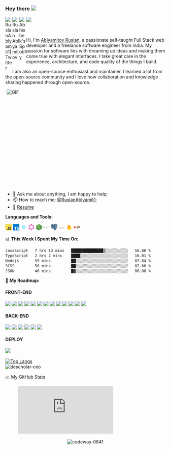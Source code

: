 ### Hey there <img src="https://media.giphy.com/media/hvRJCLFzcasrR4ia7z/giphy.gif" width="25px">

<a href="https://twitter.com/RuslanAblyamit1">
  <img align="left" alt="RuslanAblyamit1| Twitter" width="22px" src="https://raw.githubusercontent.com/peterthehan/peterthehan/master/assets/twitter.svg" />
</a>
<a href="">
  <img align="left" alt="Ruslan Ablyamitov" width="22px" src="https://raw.githubusercontent.com/peterthehan/peterthehan/master/assets/linkedin.svg" />
</a>
<a href="https://open.spotify.com/?_ga=2.93329819.725627408.1616280126-156158107.1612482635">
  <img align="left" alt="Abhishek's Spotify" width="22px" src="https://raw.githubusercontent.com/peterthehan/peterthehan/master/assets/spotify.svg" />
</a>

![](https://visitor-badge.glitch.me/badge?page_id=codeway-0841.codeway-0841)

<br />

Hi, I'm [Ablyamitov Ruslan](https://github.com/codeway-0841), a passionate self-taught Full Stack web developer and a freelance software engineer from India. My passion for software lies with dreaming up ideas and making them come true with elegant interfaces. I take great care in the experience, architecture, and code quality of the things I build.

I am also an open-source enthusiast and maintainer. I learned a lot from the open-source community and I love how collaboration and knowledge sharing happened through open-source.

  <img align="right" alt="GIF" src="https://github.com/abhisheknaiidu/abhisheknaiidu/blob/master/code.gif?raw=true" width="500" height="320" />
  
- 💬 Ask me about anything, I am happy to help;
- 📫 How to reach me: [@RuslanAblyamit1](https://twitter.com/RuslanAblyamit1);
- 📝 [Resume]()

**Languages and Tools:**

<code><img height="20" src="https://raw.githubusercontent.com/github/explore/80688e429a7d4ef2fca1e82350fe8e3517d3494d/topics/javascript/javascript.png"></code>
<code><img height="20" src="https://raw.githubusercontent.com/github/explore/80688e429a7d4ef2fca1e82350fe8e3517d3494d/topics/typescript/typescript.png"></code>
<code><img height="20" src="https://raw.githubusercontent.com/github/explore/80688e429a7d4ef2fca1e82350fe8e3517d3494d/topics/react/react.png"></code>
<code><img height="20" src="https://raw.githubusercontent.com/github/explore/5c058a388828bb5fde0bcafd4bc867b5bb3f26f3/topics/graphql/graphql.png"></code>
<code><img height="20" src="https://raw.githubusercontent.com/github/explore/80688e429a7d4ef2fca1e82350fe8e3517d3494d/topics/nodejs/nodejs.png"></code>
<code><img height="20" src="https://raw.githubusercontent.com/github/explore/80688e429a7d4ef2fca1e82350fe8e3517d3494d/topics/mongodb/mongodb.png"></code>
<code><img height="20" src="https://raw.githubusercontent.com/github/explore/80688e429a7d4ef2fca1e82350fe8e3517d3494d/topics/postgresql/postgresql.png"></code>
<code><img height="20" src="https://raw.githubusercontent.com/github/explore/80688e429a7d4ef2fca1e82350fe8e3517d3494d/topics/mysql/mysql.png"></code>
<code><img height="20" src="https://raw.githubusercontent.com/github/explore/80688e429a7d4ef2fca1e82350fe8e3517d3494d/topics/firebase/firebase.png"></code>
<code><img height="20" src="https://raw.githubusercontent.com/github/explore/80688e429a7d4ef2fca1e82350fe8e3517d3494d/topics/git/git.png"></code>

📊 **This Week I Spent My Time On:**

<!--START_SECTION:waka-->

```text
JavaScript   7 hrs 13 mins   ██████████████▒░░░░░░░░░░   56.80 %
TypeScript   2 hrs 2 mins    ████░░░░░░░░░░░░░░░░░░░░░   16.01 %
Nodejs       59 mins         ██░░░░░░░░░░░░░░░░░░░░░░░   07.84 %
SCSS         58 mins         ██░░░░░░░░░░░░░░░░░░░░░░░   07.66 %
JSON         46 mins         █▓░░░░░░░░░░░░░░░░░░░░░░░   06.08 %
```

<!--END_SECTION:waka-->

🚧 **My Roadmap:**

#### FRONT-END

![](https://img.shields.io/badge/FE-TypeScript-3178C6?style=for-the-badge&logo=TypeScript)
![](https://img.shields.io/badge/FE-JavaScript-F7DF1E?style=for-the-badge&logo=Javascript)
![](https://img.shields.io/badge/FE-REACT-00AEFF?style=for-the-badge&logo=React)
![](https://img.shields.io/badge/FE-REACTHOOKS-00AEFF?style=for-the-badge&logo=React)
![](https://img.shields.io/badge/FE-REDUX-darkviolet?style=for-the-badge&logo=Redux)
![](https://img.shields.io/badge/FE-REDUXSAGA-6EBE49?style=for-the-badge&logo=Redux-Saga)
![](https://img.shields.io/badge/FE-React_Router-CA4245?style=for-the-badge&logo=react-router)
![](https://img.shields.io/badge/FE-SASS-CC6699?style=for-the-badge&logo=Sass)
![](https://img.shields.io/badge/FE-Tailwind_CSS-38B2AC?style=for-the-badge&logo=tailwind-css)
![](https://img.shields.io/badge/FE-Material--UI-0081CB?style=for-the-badge&logo=material-ui)
![](https://img.shields.io/badge/FE-Bootstrap-563D7C?style=for-the-badge&logo=bootstrap)
![](https://img.shields.io/badge/FE-styled--components-DB7093?style=for-the-badge&logo=styled-components)
![](https://img.shields.io/badge/FE-GraphQL-E10098?style=for-the-badge&logo=GraphQL)

#### BACK-END

![](https://img.shields.io/badge/BE-NODEJS-339933?style=for-the-badge&logo=Node.js)
![](https://img.shields.io/badge/BE-Express.js-404D59?style=for-the-badge)
![](https://img.shields.io/badge/BE-PostgreSQL-316192?style=for-the-badge&logo=postgresql)
![](https://img.shields.io/badge/BE-MySQL-4479A1?style=for-the-badge&logo=MySQL)
![](https://img.shields.io/badge/BE-MongoDB-4EA94B?style=for-the-badge&logo=mongodb)
![](https://img.shields.io/badge/BE-SEQUELIZE-3178C6?style=for-the-badge&logo=CodeSandbox)

#### DEPLOY

![](https://img.shields.io/badge/DP-AWS-FF9900?style=for-the-badge&logo=Amazon)

[![Top Langs](https://github-readme-stats.vercel.app/api/top-langs/?username=codeway-0841&show_icons=true&theme=dark&layout=compact&hide_title=true)](https://github.com/codeway-0841)</br>
![descholar-ceo](https://github-readme-streak-stats.herokuapp.com/?user=codeway-0841&theme=dark)

📈 My GitHub Stats

<figure><embed src="https://wakatime.com/share/@ff805286-15b0-4068-99e2-9afe57c8ecba/bec82730-4d49-4f16-adce-e542a15291d7.svg"></embed></figure>

<p align="center"> <img src="https://github-readme-stats.vercel.app/api?username=codeway-0841&show_icons=true&theme=gotham" alt="codeway-0841" />
